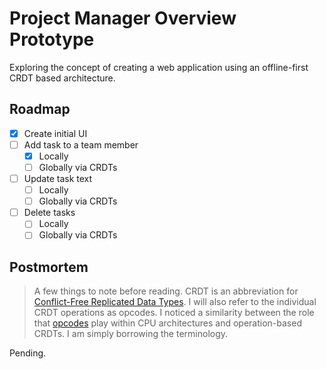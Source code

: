 # Project Manager Overview Prototype

Exploring the concept of creating a web application using an offline-first CRDT based architecture.

## Roadmap

- [x] Create initial UI
- [ ] Add task to a team member
    - [x] Locally
    - [ ] Globally via CRDTs
- [ ] Update task text
    - [ ] Locally
    - [ ] Globally via CRDTs
- [ ] Delete tasks
    - [ ] Locally
    - [ ] Globally via CRDTs

## Postmortem

> A few things to note before reading. CRDT is an abbreviation for [Conflict-Free Replicated Data Types](https://crdt.tech/). I will also refer to the individual CRDT operations as opcodes. I noticed a similarity between the role that [opcodes](https://en.wikipedia.org/wiki/Opcode) play within CPU architectures and operation-based CRDTs. I am simply borrowing the terminology.

Pending.